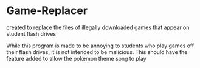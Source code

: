 # Game-Replacer
created to replace the files of illegally downloaded games that appear on student flash drives

While this program is made to be annoying to students who play games off their flash drives, it is not intended to be malicious.
This should have the feature added to allow the pokemon theme song to play 
